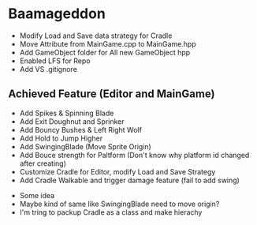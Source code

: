 # Baamageddon
* Modify Load and Save data strategy for Cradle
* Move Attribute from MainGame.cpp to MainGame.hpp
* Add GameObject folder for All new GameObject hpp
* Enabled LFS for Repo
* Add VS .gitignore
## Achieved Feature (Editor and MainGame)
* Add Spikes & Spinning Blade 
* Add Exit Doughnut and Sprinker
* Add Bouncy Bushes & Left Right Wolf
* Add Hold to Jump Higher
* Add SwingingBlade (Move Sprite Origin)
* Add Bouce strength for Paltform (Don't know why platform id changed after creating)
* Customize Cradle for Editor, modify Load and Save Strategy
* Add Cradle Walkable and trigger damage feature (fail to add swing)
- Some idea
- Maybe kind of same like SwingingBlade need to move origin?
- I'm tring to packup Cradle as a class and make hierachy
